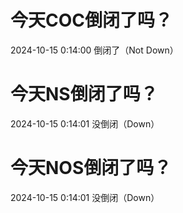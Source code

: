 # 今天COC倒闭了吗？

2024-10-15 0:14:00 倒闭了（Not Down）

# 今天NS倒闭了吗？

2024-10-15 0:14:01 没倒闭（Down）

# 今天NOS倒闭了吗？

2024-10-15 0:14:01 没倒闭（Down）

